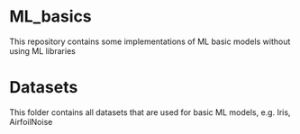# ML_basics
This repository contains some implementations of ML basic models without using ML libraries

# Datasets
This folder contains all datasets that are used for basic ML models, e.g. Iris, AirfoilNoise
